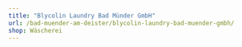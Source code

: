 ```yaml
---
title: "Blycolin Laundry Bad Münder GmbH"
url: /bad-muender-am-deister/blycolin-laundry-bad-muender-gmbh/
shop: Wäscherei
---
```

